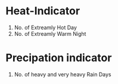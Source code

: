 # Heat-Indicator
1) No. of Extreamly Hot Day
2) No. of Extreamly Warm Night
# Precipation indicator 
1) No. of heavy and very heavy Rain Days 


